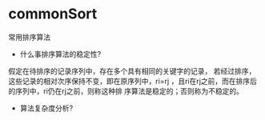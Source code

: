 # commonSort
常用排序算法

+ 什么事排序算法的稳定性?

假定在待排序的记录序列中，存在多个具有相同的关键字的记录，
若经过排序，这些记录的相对次序保持不变，即在原序列中，ri=rj
，且ri在rj之前，而在排序后的序列中，ri仍在rj之前，则称这种排
序算法是稳定的；否则称为不稳定的。

+ 算法复杂度分析?

